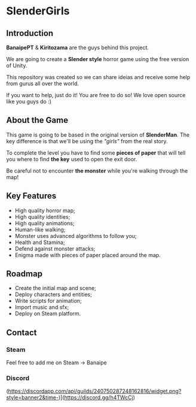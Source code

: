 # SlenderGirls

## Introduction

**BanaipePT** & **Kiritozama** are the guys behind this project.

We are going to create a **Slender style** horror game using the free version of Unity.

This repository was created so we can share ideias and receive some help from gurus all over the world.

If you want to help, just do it! You are free to do so! We love open source like you guys do :)

## About the Game

This game is going to be based in the original version of **SlenderMan**. The key difference is that we'll be using the *"girls"* from the real story.

To complete the level you have to find some **pieces of paper** that will tell you where to find **the key** used to open the exit door.

Be careful not to encounter **the monster** while you're walking through the map!

## Key Features

* High quality horror map;
* High quality identities;
* High quality animations;
* Human-like walking;
* Monster uses advanced algorithms to follow you;
* Health and Stamina;
* Defend against monster attacks;
* Enigma made with pieces of paper placed around the map.

## Roadmap

* Create the initial map and scene;
* Deploy characters and entities;
* Write scripts for animation;
* Import music and sfx;
* Deploy on Steam platform.

## Contact

### Steam

Feel free to add me on Steam -> Banaipe

### Discord

(https://discordapp.com/api/guilds/240750287248162816/widget.png?style=banner2&time-)](https://discord.gg/h4TWcCj)
